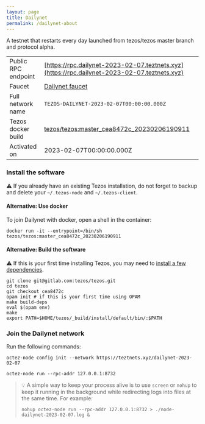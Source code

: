 ```yaml
---
layout: page
title: Dailynet
permalink: /dailynet-about
---
```


A testnet that restarts every day launched from tezos/tezos master branch and protocol alpha.

| | |
|-------|---------------------|
| Public RPC endpoint | [https://rpc.dailynet-2023-02-07.teztnets.xyz](https://rpc.dailynet-2023-02-07.teztnets.xyz) |
| Faucet | [Dailynet faucet](https://faucet.dailynet-2023-02-07.teztnets.xyz) |
| Full network name | `TEZOS-DAILYNET-2023-02-07T00:00:00.000Z` |
| Tezos docker build | [tezos/tezos:master_cea8472c_20230206190911](https://hub.docker.com/r/tezos/tezos/tags?page=1&ordering=last_updated&name=master_cea8472c_20230206190911) |
| Activated on | 2023-02-07T00:00:00.000Z |





### Install the software

⚠️  If you already have an existing Tezos installation, do not forget to backup and delete your `~/.tezos-node` and `~/.tezos-client`.



#### Alternative: Use docker

To join Dailynet with docker, open a shell in the container:

```
docker run -it --entrypoint=/bin/sh tezos/tezos:master_cea8472c_20230206190911
```

#### Alternative: Build the software

⚠️  If this is your first time installing Tezos, you may need to [install a few dependencies](https://tezos.gitlab.io/introduction/howtoget.html#setting-up-the-development-environment-from-scratch).

```
git clone git@gitlab.com:tezos/tezos.git
cd tezos
git checkout cea8472c
opam init # if this is your first time using OPAM
make build-deps
eval $(opam env)
make
export PATH=$HOME/tezos/_build/install/default/bin/:$PATH
```

### Join the Dailynet network

Run the following commands:

```
octez-node config init --network https://teztnets.xyz/dailynet-2023-02-07

octez-node run --rpc-addr 127.0.0.1:8732
```

> 💡 A simple way to keep your process alive is to use `screen` or `nohup` to keep it running in the background while redirecting logs into files at the same time. For example:
>
> ```bash=13
> nohup octez-node run --rpc-addr 127.0.0.1:8732 > ./node-dailynet-2023-02-07.log &
> ```


